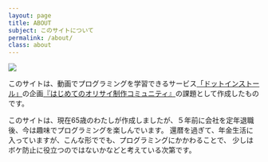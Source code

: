 ```yaml
---
layout: page
title: ABOUT
subject: このサイトについて
permalink: /about/
class: about
---
```


![](../images/oldman_75.png)

このサイトは、動画でプログラミングを学習できるサービス[「ドットインストール」](https://dotinstall.com/)の企画[『はじめてのオリサイ制作コミュニティ』](https://note.com/dotinstall/n/nf30d841e318c)の課題として作成したものです。

このサイトは、現在65歳のわたしが作成しましたが、５年前に会社を定年退職後、今は趣味でプログラミングを楽しんでいます。
還暦を過ぎて、年金生活に入っていますが、こんな形ででも、プログラミングにかかわることで、 少しはボケ防止に役立つのではないかなどと考えている次第です。

